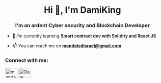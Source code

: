 <h1 align="center">Hi 👋, I'm DamiKing</h1>
<h3 align="center">I'm an ardent Cyber security and Blockchain Developer</h3>

- 🌱 I’m currently learning **Smart contract dev with Solidity and React JS**

- 📫 You can reach me on **mandatedisrael@gmail.com**

<h3 align="left">Connect with me:</h3>
<p align="left">
<a href="https://twitter.com/mandatedisrael" target="blank"><img align="center" src="https://raw.githubusercontent.com/rahuldkjain/github-profile-readme-generator/master/src/images/icons/Social/twitter.svg" alt="mandatedisrael" height="30" width="40" /></a>
<a href="https://www.linkedin.com/in/dare-israel/" target="blank"><img align="center" src="https://raw.githubusercontent.com/rahuldkjain/github-profile-readme-generator/master/src/images/icons/Social/linked-in-alt.svg" alt="Dare afolabi" height="30" width="40" /></a>
</p>
